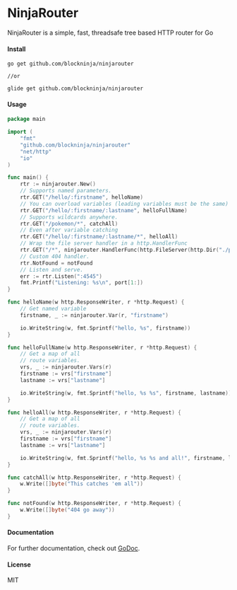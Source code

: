 # NinjaRouter

NinjaRouter is a simple, fast, threadsafe tree based HTTP router for Go

#### Install

    go get github.com/blockninja/ninjarouter

    //or

    glide get github.com/blockninja/ninjarouter

#### Usage

```go
package main

import (
    "fmt"
    "github.com/blockninja/ninjarouter"
    "net/http"
    "io"
)

func main() {
    rtr := ninjarouter.New()
    // Supports named parameters.
    rtr.GET("/hello/:firstname", helloName)
    // You can overload variables (leading variables must be the same)
    rtr.GET("/hello/:firstname/:lastname", helloFullName)
    // Supports wildcards anywhere.
    rtr.GET("/pokemon/*", catchAll)
    // Even after variable catching
    rtr.GET("/hello/:firstname/:lastname/*", helloAll)
    // Wrap the file server handler in a http.HandlerFunc
    rtr.GET("/*", ninjarouter.HandlerFunc(http.FileServer(http.Dir("./public/"))))
    // Custom 404 handler.
    rtr.NotFound = notFound
    // Listen and serve.
    err := rtr.Listen(":4545")
    fmt.Printf("Listening: %s\n", port[1:])
}

func helloName(w http.ResponseWriter, r *http.Request) {
    // Get named variable
    firstname, _ := ninjarouter.Var(r, "firstname")

    io.WriteString(w, fmt.Sprintf("hello, %s", firstname))
}

func helloFullName(w http.ResponseWriter, r *http.Request) {
    // Get a map of all
    // route variables.
    vrs, _ := ninjarouter.Vars(r)
    firstname := vrs["firstname"]
    lastname := vrs["lastname"]

    io.WriteString(w, fmt.Sprintf("hello, %s %s", firstname, lastname))
}

func helloAll(w http.ResponseWriter, r *http.Request) {
    // Get a map of all
    // route variables.
    vrs, _ := ninjarouter.Vars(r)
    firstname := vrs["firstname"]
    lastname := vrs["lastname"]

    io.WriteString(w, fmt.Sprintf("hello, %s %s and all!", firstname, lastname))
}

func catchAll(w http.ResponseWriter, r *http.Request) {
    w.Write([]byte("This catches 'em all"))
}

func notFound(w http.ResponseWriter, r *http.Request) {
    w.Write([]byte("404 go away"))
}
```

#### Documentation

For further documentation, check out [GoDoc](http://godoc.org/github.com/BlockNinja/ninjarouter).

#### License
MIT